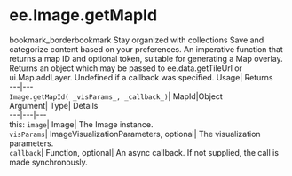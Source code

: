  
#  ee.Image.getMapId 
bookmark_borderbookmark Stay organized with collections  Save and categorize content based on your preferences. 
An imperative function that returns a map ID and optional token, suitable for generating a Map overlay. 
Returns an object which may be passed to ee.data.getTileUrl or ui.Map.addLayer. Undefined if a callback was specified.
Usage| Returns  
---|---  
`Image.getMapId( _visParams_, _callback_)`| MapId|Object  
Argument| Type| Details  
---|---|---  
this: `image`| Image| The Image instance.  
`visParams`| ImageVisualizationParameters, optional| The visualization parameters.  
`callback`| Function, optional| An async callback. If not supplied, the call is made synchronously.  
